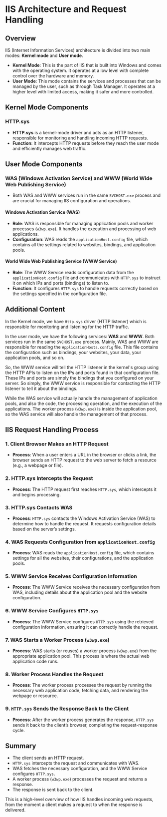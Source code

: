 # IIS Architecture and Request Handling

## Overview

IIS (Internet Information Services) architecture is divided into two main modes: **Kernel mode** and **User mode**.

- **Kernel Mode**: This is the part of IIS that is built into Windows and comes with the operating system. It operates at a low level with complete control over the hardware and memory.
- **User Mode**: This mode contains the services and processes that can be managed by the user, such as through Task Manager. It operates at a higher level with limited access, making it safer and more controlled.

## Kernel Mode Components

### HTTP.sys

- **HTTP.sys** is a kernel-mode driver and acts as an HTTP listener, responsible for monitoring and handling incoming HTTP requests.
- **Function**: It intercepts HTTP requests before they reach the user mode and efficiently manages web traffic.

## User Mode Components

### WAS (Windows Activation Service) and WWW (World Wide Web Publishing Service)

- Both WAS and WWW services run in the same `SVCHOST.exe` process and are crucial for managing IIS configuration and operations.

#### Windows Activation Service (WAS)
- **Role**: WAS is responsible for managing application pools and worker processes (`w3wp.exe`). It handles the execution and processing of web applications.
- **Configuration**: WAS reads the `applicationHost.config` file, which contains all the settings related to websites, bindings, and application pools.

#### World Wide Web Publishing Service (WWW Service)
- **Role**: The WWW Service reads configuration data from the `applicationHost.config` file and communicates with `HTTP.sys` to instruct it on which IPs and ports (bindings) to listen to.
- **Function**: It configures `HTTP.sys` to handle requests correctly based on the settings specified in the configuration file.

## Additional Content

In the Kernel mode, we have `Http.sys` driver (HTTP listener) which is responsible for monitoring and listening for the HTTP traffic.

In the user mode, we have the following services: **WAS** and **WWW**. Both services run in the same `SVCHOST.exe` process. Mainly, WAS and WWW are responsible for reading the `ApplicationHosts.config` file. This file contains the configuration such as bindings, your websites, your data, your application pools, and so on.

So, the WWW service will tell the HTTP listener in the kernel's group using the HTTP APIs to listen on the IPs and ports found in that configuration file. These IPs and ports are simply the bindings that you configured on your server. So simply, the WWW service is responsible for contacting the HTTP listener to tell it about the bindings.

While the WAS service will actually handle the management of application pools, and also the code, the processing operation, and the execution of the applications. The worker process (`w3wp.exe`) is inside the application pool, so the WAS service will also handle the management of that process.

## IIS Request Handling Process

### 1. Client Browser Makes an HTTP Request
- **Process**: When a user enters a URL in the browser or clicks a link, the browser sends an HTTP request to the web server to fetch a resource (e.g., a webpage or file).

### 2. HTTP.sys Intercepts the Request
- **Process**: The HTTP request first reaches `HTTP.sys`, which intercepts it and begins processing.

### 3. HTTP.sys Contacts WAS
- **Process**: `HTTP.sys` contacts the Windows Activation Service (WAS) to determine how to handle the request. It requests configuration details based on the server’s settings.

### 4. WAS Requests Configuration from `applicationHost.config`
- **Process**: WAS reads the `applicationHost.config` file, which contains settings for all the websites, their configurations, and the application pools.

### 5. WWW Service Receives Configuration Information
- **Process**: The WWW Service receives the necessary configuration from WAS, including details about the application pool and the website configuration.

### 6. WWW Service Configures `HTTP.sys`
- **Process**: The WWW Service configures `HTTP.sys` using the retrieved configuration information, ensuring it can correctly handle the request.

### 7. WAS Starts a Worker Process (`w3wp.exe`)
- **Process**: WAS starts (or reuses) a worker process (`w3wp.exe`) from the appropriate application pool. This process is where the actual web application code runs.

### 8. Worker Process Handles the Request
- **Process**: The worker process processes the request by running the necessary web application code, fetching data, and rendering the webpage or resource.

### 9. `HTTP.sys` Sends the Response Back to the Client
- **Process**: After the worker process generates the response, `HTTP.sys` sends it back to the client’s browser, completing the request-response cycle.

## Summary

- The client sends an HTTP request.
- `HTTP.sys` intercepts the request and communicates with WAS.
- WAS fetches the necessary configuration, and the WWW Service configures `HTTP.sys`.
- A worker process (`w3wp.exe`) processes the request and returns a response.
- The response is sent back to the client.

This is a high-level overview of how IIS handles incoming web requests, from the moment a client makes a request to when the response is delivered.

